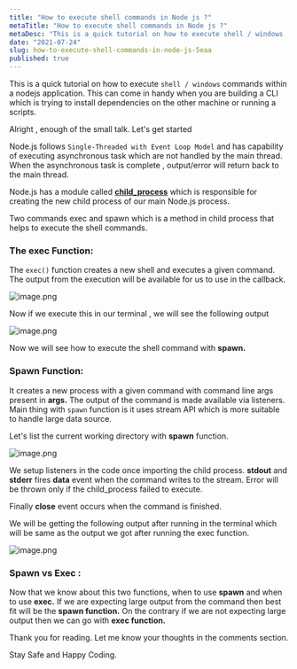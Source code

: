 ```yaml
---
title: "How to execute shell commands in Node js ?"
metaTitle: "How to execute shell commands in Node js ?"
metaDesc: "This is a quick tutorial on how to execute shell / windows  commands within a nodejs application...."
date: "2021-07-24"
slug: how-to-execute-shell-commands-in-node-js-5eaa
published: true
---
```


This is a quick tutorial on how to execute `shell / windows`  commands within a nodejs application. This can come in handy when you are building a CLI which is trying to install dependencies on the other machine or running a scripts.

Alright , enough of the small talk. Let's get started

Node.js follows `Single-Threaded with Event Loop Model` and has capability of executing asynchronous task which are not handled by the main thread. When the asynchronous task is complete , output/error will return back to the main thread.

Node.js has a module called **[child_process](https://nodejs.org/api/child_process.html#child_process_child_process)** which is responsible for creating the new child process of our main Node.js process.

Two commands exec and spawn which is a method in child process that helps to execute the shell commands.

### **The exec Function:**

The `exec()` function creates a new shell and executes a given command. The output from the execution will be available for us to use in the callback.


![image.png](https://cdn.hashnode.com/res/hashnode/image/upload/v1627149314060/aS1nbN-6V.png)

Now if we execute this in our terminal , we will see the following output


![image.png](https://cdn.hashnode.com/res/hashnode/image/upload/v1627149325822/NiaxHH-eR.png)


Now we will see how to execute the shell command with **spawn.**

### **Spawn Function:**

It creates a new process with a given command with command line args present in **args.** The output of the command is made available via listeners.   Main thing with `spawn` function is it uses stream API which  is more suitable to handle large data source.

Let's list the current working directory with **spawn**  function.


![image.png](https://cdn.hashnode.com/res/hashnode/image/upload/v1627149350545/-sfpLD5hR.png)

We setup listeners in the code once importing the child process.  **stdout** and **stderr** fires **data** event when the command writes to the stream.  Error will be thrown only if the child_process failed to execute.

Finally **close** event occurs when the command is finished.

We will be getting the following output after running in the terminal which will be same as the output we got after running the exec function.


![image.png](https://cdn.hashnode.com/res/hashnode/image/upload/v1627149370107/ofNAF05rj.png)

### **Spawn vs Exec :**

Now that we know about this two functions, when to use **spawn** and when to use **exec.**  If we are expecting large output from the command then best fit will be the **spawn function.** On the contrary if we are not expecting large output then we can go with **exec function.**

Thank you for reading. Let me know your thoughts in the comments section. 

Stay Safe and Happy Coding.


